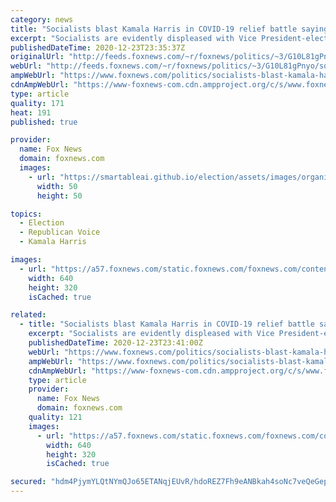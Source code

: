 ```yaml
---
category: news
title: "Socialists blast Kamala Harris in COVID-19 relief battle saying she has been 'nowhere to be found'"
excerpt: "Socialists are evidently displeased with Vice President-elect Kamala Harris’ curious silence on much-needed economic relief to Americans during the pandemic."
publishedDateTime: 2020-12-23T23:35:37Z
originalUrl: "http://feeds.foxnews.com/~r/foxnews/politics/~3/G10L81gPnyo/socialists-blast-kamala-harris-as-nowhere-to-be-found-in-coronavirus-relief-fight"
webUrl: "http://feeds.foxnews.com/~r/foxnews/politics/~3/G10L81gPnyo/socialists-blast-kamala-harris-as-nowhere-to-be-found-in-coronavirus-relief-fight"
ampWebUrl: "https://www.foxnews.com/politics/socialists-blast-kamala-harris-as-nowhere-to-be-found-in-coronavirus-relief-fight.amp"
cdnAmpWebUrl: "https://www-foxnews-com.cdn.ampproject.org/c/s/www.foxnews.com/politics/socialists-blast-kamala-harris-as-nowhere-to-be-found-in-coronavirus-relief-fight.amp"
type: article
quality: 171
heat: 191
published: true

provider:
  name: Fox News
  domain: foxnews.com
  images:
    - url: "https://smartableai.github.io/election/assets/images/organizations/foxnews.com-50x50.jpg"
      width: 50
      height: 50

topics:
  - Election
  - Republican Voice
  - Kamala Harris

images:
  - url: "https://a57.foxnews.com/static.foxnews.com/foxnews.com/content/uploads/2020/12/640/320/AP20358720594343.jpg?ve=1&tl=1"
    width: 640
    height: 320
    isCached: true

related:
  - title: "Socialists blast Kamala Harris in COVID-19 relief battle saying she has been 'nowhere to be found'"
    excerpt: "Socialists are evidently displeased with Vice President-elect Kamala Harris’ curious silence on much-needed economic relief to Americans during the pandemic."
    publishedDateTime: 2020-12-23T23:41:00Z
    webUrl: "https://www.foxnews.com/politics/socialists-blast-kamala-harris-as-nowhere-to-be-found-in-coronavirus-relief-fight"
    ampWebUrl: "https://www.foxnews.com/politics/socialists-blast-kamala-harris-as-nowhere-to-be-found-in-coronavirus-relief-fight.amp"
    cdnAmpWebUrl: "https://www-foxnews-com.cdn.ampproject.org/c/s/www.foxnews.com/politics/socialists-blast-kamala-harris-as-nowhere-to-be-found-in-coronavirus-relief-fight.amp"
    type: article
    provider:
      name: Fox News
      domain: foxnews.com
    quality: 121
    images:
      - url: "https://a57.foxnews.com/static.foxnews.com/foxnews.com/content/uploads/2020/12/640/320/AP20358720594343.jpg?ve=1&tl=1"
        width: 640
        height: 320
        isCached: true

secured: "hdm4PjymYLQtNYmQJo65ETANqjEUvR/hdoREZ7Fh9eANBkah4soNc7veQeGepoBU3xgY/6Ifdeqmrcm0nYZ8hPFSlYEA5TNcIXH2c1CZLp8NWspsTo7g3b6Sy2bJupzXErWCngGgV3US1ZnUFzZgpG5yvCW6jQCB0jfb3Ty22EQviDsWHQLAHmgltOtdnio5fNWKs8GTDlJdML+LIDYQQk8331nmnFPjIuSblHxnpA8T6yTSe/Gp26ZfeQnPzKQKHLpM3NuCgHZFEdDq16GAwJj5v0IVviqSRdORWVHENqom6+dq5nL33iBWNGvhsSSqE1P3Ipj+XnRhCxzHAcbgbiTlLeiaoeEckJTZrMEze+k=;a5yOL9BoOnup8ht+3tFYxw=="
---
```


